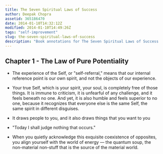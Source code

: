 ```yaml
---
title: The Seven Spiritual Laws of Success
author: Deepak Chopra
assetid: 365186470
date: 2014-01-10T14:32:12Z
modified: 2014-01-10T14:49:26Z
tags: "self-improvement"
slug: the-seven-spiritual-laws-of-success
description: "Book annotations for The Seven Spiritual Laws of Success by Deepak Chopra"
---
```


## Chapter 1 - The Law of Pure Potentiality

*  The experience of the Self, or "self-referral," means that our internal reference point is our own spirit, and not the objects of our experience.

*  Your true Self, which is your spirit, your soul, is completely free of those things. It is immune to criticism, it is unfearful of any challenge, and it feels beneath no one. And yet, it is also humble and feels superior to no one, because it recognizes that everyone else is the same Self, the same spirit in different disguises.

*  It draws people to you, and it also draws things that you want to you

*  "Today I shall judge nothing that occurs."

*  When you quietly acknowledge this exquisite coexistence of opposites, you align yourself with the world of energy — the quantum soup, the non-material non-stuff that is the source of the material world.

